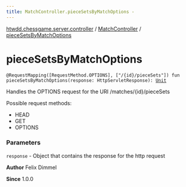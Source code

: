 ```yaml
---
title: MatchController.pieceSetsByMatchOptions - 
---
```


[htwdd.chessgame.server.controller](../index.html) / [MatchController](index.html) / [pieceSetsByMatchOptions](./piece-sets-by-match-options.html)

# pieceSetsByMatchOptions

`@RequestMapping([RequestMethod.OPTIONS], ["/{id}/pieceSets"]) fun pieceSetsByMatchOptions(response: HttpServletResponse): `[`Unit`](https://kotlinlang.org/api/latest/jvm/stdlib/kotlin/-unit/index.html)

Handles the OPTIONS request for the URI /matches/{id}/pieceSets

Possible request methods:

* HEAD
* GET
* OPTIONS

### Parameters

`response` - Object that contains the response for the http request

**Author**
Felix Dimmel

**Since**
1.0.0

